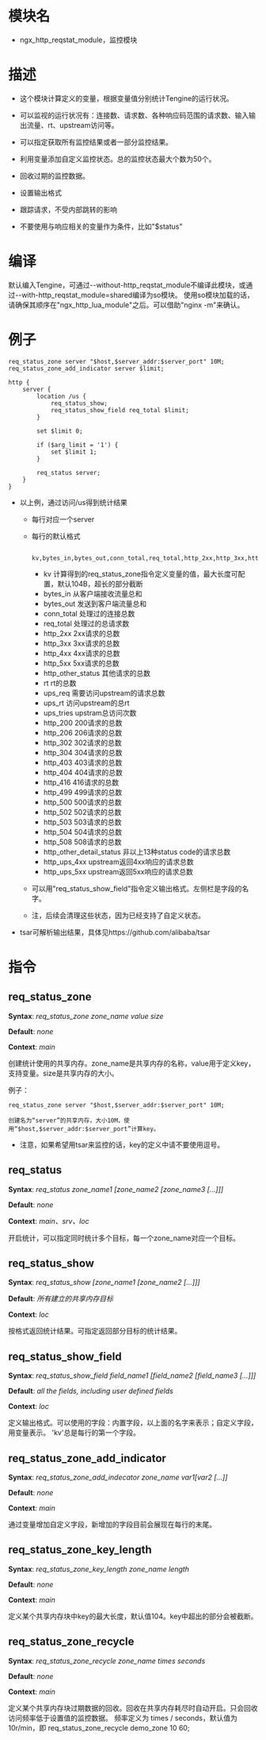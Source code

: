 模块名
====

* ngx_http_reqstat_module，监控模块

描述
===========

* 这个模块计算定义的变量，根据变量值分别统计Tengine的运行状况。

* 可以监视的运行状况有：连接数、请求数、各种响应码范围的请求数、输入输出流量、rt、upstream访问等。

* 可以指定获取所有监控结果或者一部分监控结果。

* 利用变量添加自定义监控状态。总的监控状态最大个数为50个。

* 回收过期的监控数据。

* 设置输出格式

* 跟踪请求，不受内部跳转的影响

* 不要使用与响应相关的变量作为条件，比如"$status"

编译
===========

默认编入Tengine，可通过--without-http_reqstat_module不编译此模块，或通过--with-http_reqstat_module=shared编译为so模块。
使用so模块加载的话，请确保其顺序在"ngx_http_lua_module"之后。可以借助"nginx -m"来确认。

例子
===========

    req_status_zone server "$host,$server_addr:$server_port" 10M;
    req_status_zone_add_indicator server $limit;

    http {
        server {
            location /us {
                req_status_show;
                req_status_show_field req_total $limit;
            }

            set $limit 0;

            if ($arg_limit = '1') {
                set $limit 1;
            }

            req_status server;
        }
    }

* 以上例，通过访问/us得到统计结果

    * 每行对应一个server

    * 每行的默认格式

            kv,bytes_in,bytes_out,conn_total,req_total,http_2xx,http_3xx,http_4xx,http_5xx,http_other_status,rt,ups_req,ups_rt,ups_tries,http_200,http_206,http_302,http_304,http_403,http_404,http_416,http_499,http_500,http_502,http_503,http_504,http_508,http_other_detail_status,http_ups_4xx,http_ups_5xx

        * kv                计算得到的req_status_zone指令定义变量的值，最大长度可配置，默认104B，超长的部分截断
        * bytes_in          从客户端接收流量总和
        * bytes_out         发送到客户端流量总和
        * conn_total        处理过的连接总数
        * req_total         处理过的总请求数
        * http_2xx          2xx请求的总数
        * http_3xx          3xx请求的总数
        * http_4xx          4xx请求的总数
        * http_5xx          5xx请求的总数
        * http_other_status 其他请求的总数
        * rt                rt的总数
        * ups_req           需要访问upstream的请求总数
        * ups_rt            访问upstream的总rt
        * ups_tries         upstram总访问次数
        * http_200          200请求的总数
        * http_206          206请求的总数
        * http_302          302请求的总数
        * http_304          304请求的总数
        * http_403          403请求的总数
        * http_404          404请求的总数
        * http_416          416请求的总数
        * http_499          499请求的总数
        * http_500          500请求的总数
        * http_502          502请求的总数
        * http_503          503请求的总数
        * http_504          504请求的总数
        * http_508          508请求的总数
        * http_other_detail_status    非以上13种status code的请求总数
        * http_ups_4xx      upstream返回4xx响应的请求总数
        * http_ups_5xx      upstream返回5xx响应的请求总数

    * 可以用"req_status_show_field"指令定义输出格式。左侧栏是字段的名字。

    * 注，后续会清理这些状态，因为已经支持了自定义状态。

* tsar可解析输出结果，具体见https://github.com/alibaba/tsar

指令
==========

req_status_zone
-------------------------

**Syntax**: *req_status_zone zone_name value size*

**Default**: *none*

**Context**: *main*

创建统计使用的共享内存。zone_name是共享内存的名称，value用于定义key，支持变量。size是共享内存的大小。

例子：

    req_status_zone server "$host,$server_addr:$server_port" 10M;

    创建名为“server”的共享内存，大小10M，使用“$host,$server_addr:$server_port”计算key。

* 注意，如果希望用tsar来监控的话，key的定义中请不要使用逗号。


req_status
-------------------------

**Syntax**: *req_status zone_name1 [zone_name2 [zone_name3 [...]]]*

**Default**: *none*

**Context**: *main、srv、loc*

开启统计，可以指定同时统计多个目标，每一个zone_name对应一个目标。


req_status_show
-------------------------

**Syntax**: *req_status_show [zone_name1 [zone_name2 [...]]]*

**Default**: *所有建立的共享内存目标*

**Context**: *loc*

按格式返回统计结果。可指定返回部分目标的统计结果。


req_status_show_field
-------------------------------
**Syntax**: *req_status_show_field field_name1 [field_name2 [field_name3 [...]]]*

**Default**: *all the fields, including user defined fields*

**Context**: *loc*

定义输出格式。可以使用的字段：内置字段，以上面的名字来表示；自定义字段，用变量表示。
'kv'总是每行的第一个字段。


req_status_zone_add_indicator
--------------------------------

**Syntax**: *req_status_zone_add_indecator zone_name $var1 [$var2 [...]]*

**Default**: *none*

**Context**: *main*

通过变量增加自定义字段，新增加的字段目前会展现在每行的末尾。


req_status_zone_key_length
-------------------------------

**Syntax**: *req_status_zone_key_length zone_name length*

**Default**: *none*

**Context**: *main*

定义某个共享内存块中key的最大长度，默认值104。key中超出的部分会被截断。


req_status_zone_recycle
-------------------------------

**Syntax**: *req_status_zone_recycle zone_name times seconds*

**Default**: *none*

**Context**: *main*

定义某个共享内存块过期数据的回收。回收在共享内存耗尽时自动开启。只会回收访问频率低于设置值的监控数据。
频率定义为 times / seconds，默认值为10r/min，即
     req_status_zone_recycle demo_zone 10 60;
